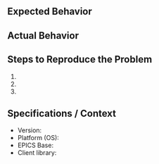 ## Expected Behavior


## Actual Behavior


## Steps to Reproduce the Problem

  1.
  1.
  1.

## Specifications / Context
  - Version:
  - Platform (OS):
  - EPICS Base:
  - Client library:
